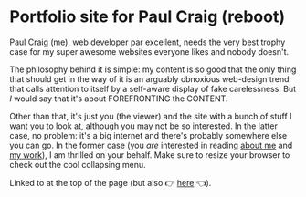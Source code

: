 # Portfolio site for Paul Craig (reboot)

Paul Craig (me), web developer par excellent, needs the very best trophy case for my super awesome websites everyone likes and nobody doesn't.

The philosophy behind it is simple: my content is so good that the only thing that should get in the way of it is an arguably obnoxious web-design trend that calls attention to itself by a self-aware display of fake carelessness. But _I_ would say that it's about FOREFRONTING the CONTENT.

Other than that, it's just you (the viewer) and the site with a bunch of stuff I want you to look at, although you may not be so interested. In the latter case, no problem: it's a big internet and there's probably somewhere else you can go. In the former case (you _are_ interested in reading [about me](https://pcraig.ca/about) and [my work](https://pcraig.ca/work)), I am thrilled on your behalf. Make sure to resize your browser to check out the cool collapsing menu.

Linked to at the top of the page (but also 👉 [here](https://pcraig.ca) 👈).
